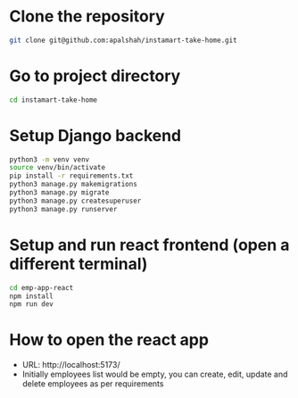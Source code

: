 
# Clone the repository
```bash
git clone git@github.com:apalshah/instamart-take-home.git
```

# Go to project directory
```bash
cd instamart-take-home
```

# Setup Django backend
```bash
python3 -m venv venv
source venv/bin/activate
pip install -r requirements.txt
python3 manage.py makemigrations
python3 manage.py migrate
python3 manage.py createsuperuser
python3 manage.py runserver
```


# Setup and run react frontend (open a different terminal)
```bash
cd emp-app-react
npm install
npm run dev
```

# How to open the react app
 - URL: http://localhost:5173/
 - Initially employees list would be empty, you can create, edit, update and delete employees as per requirements